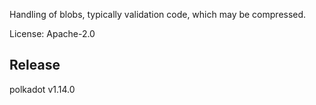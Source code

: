 Handling of blobs, typically validation code, which may be compressed.

License: Apache-2.0


## Release

polkadot v1.14.0
